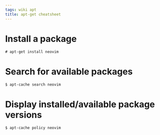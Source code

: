 ```yaml
---
tags: wiki apt
title: apt-get cheatsheet
---
```


# Install a package

```shell
# apt-get install neovim
```

# Search for available packages

```shell
$ apt-cache search neovim
```

# Display installed/available package versions

```shell
$ apt-cache policy neovim
```
